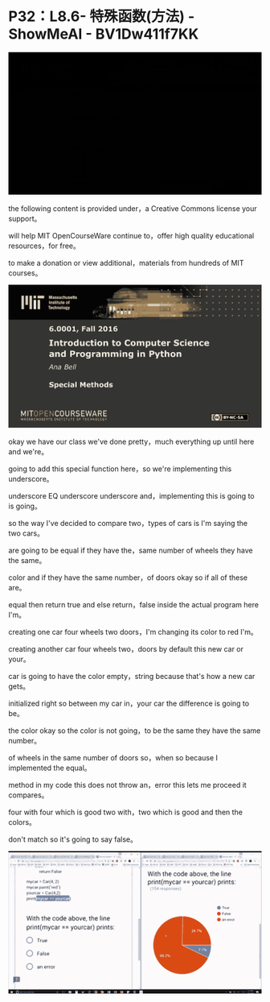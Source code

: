 # P32：L8.6- 特殊函数(方法) - ShowMeAI - BV1Dw411f7KK

![](img/fe1eb7bfed9e9f5723bbaaec50897e9d_0.png)

the following content is provided under，a Creative Commons license your support。

will help MIT OpenCourseWare continue to，offer high quality educational resources，for free。

to make a donation or view additional，materials from hundreds of MIT courses。



![](img/fe1eb7bfed9e9f5723bbaaec50897e9d_2.png)

okay we have our class we've done pretty，much everything up until here and we're。

going to add this special function here，so we're implementing this underscore。

underscore EQ underscore underscore and，implementing this is going to is going。

so the way I've decided to compare two，types of cars is I'm saying the two cars。

are going to be equal if they have the，same number of wheels they have the same。

color and if they have the same number，of doors okay so if all of these are。

equal then return true and else return，false inside the actual program here I'm。

creating one car four wheels two doors，I'm changing its color to red I'm。

creating another car four wheels two，doors by default this new car or your。

car is going to have the color empty，string because that's how a new car gets。

initialized right so between my car in，your car the difference is going to be。

the color okay so the color is not going，to be the same they have the same number。

of wheels in the same number of doors so，when so because I implemented the equal。

method in my code this does not throw an，error this lets me proceed it compares。

four with four which is good two with，two which is good and then the colors。

don't match so it's going to say false。

![](img/fe1eb7bfed9e9f5723bbaaec50897e9d_4.png)
